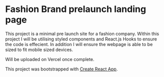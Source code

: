 # Fashion Brand prelaunch landing page 



This project is a minimal pre launch site for a fashion company. 
Within this project I will be utilising styled components and React.js Hooks to ensure the code is effecient. In addition I will ensure the webpage is able to be sized to fit mobile sized devices. 

Will be uploaded on Vercel once complete.

This project was bootstrapped with [Create React App](https://github.com/facebook/create-react-app).
